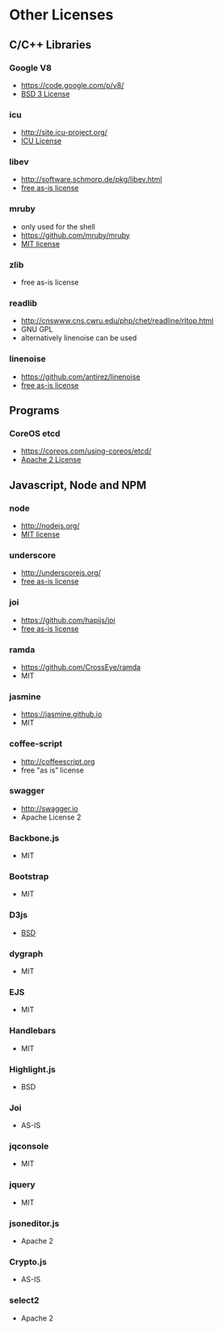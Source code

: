 # Other Licenses

## C/C++ Libraries

### Google V8

* https://code.google.com/p/v8/
* [BSD 3 License](http://opensource.org/licenses/BSD-3-Clause)

### icu

* http://site.icu-project.org/
* [ICU License](http://source.icu-project.org/repos/icu/icu/trunk/license.html)

### libev

* http://software.schmorp.de/pkg/libev.html
* [free as-is license](http://cvs.schmorp.de/libev/LICENSE?revision=1.11&view=markup)

### mruby

* only used for the shell
* https://github.com/mruby/mruby
* [MIT license](https://github.com/mruby/mruby/blob/master/LEGAL)

### zlib

* free as-is license

### readlib

* http://cnswww.cns.cwru.edu/php/chet/readline/rltop.html
* GNU GPL
* alternatively linenoise can be used

### linenoise

* https://github.com/antirez/linenoise
* [free as-is license](https://github.com/antirez/linenoise/blob/master/LICENSE)

## Programs

### CoreOS etcd

* https://coreos.com/using-coreos/etcd/
* [Apache 2 License](https://github.com/coreos/etcd/blob/master/LICENSE)

## Javascript, Node and NPM

### node

* http://nodejs.org/
* [MIT license](https://raw.githubusercontent.com/joyent/node/v0.10.33/LICENSE)

### underscore

* http://underscorejs.org/
* [free as-is license](https://github.com/jashkenas/underscore/blob/master/LICENSE)

### joi

* https://github.com/hapijs/joi
* [free as-is license](https://github.com/hapijs/joi/blob/master/LICENSE)

### ramda

* https://github.com/CrossEye/ramda
* MIT

### jasmine

* https://jasmine.github.io
* MIT

### coffee-script

* http://coffeescript.org
* free "as is” license

### swagger

* http://swagger.io
* Apache License 2

### Backbone.js 

- MIT

### Bootstrap 

- MIT

### D3js 

- [BSD](http://opensource.org/licenses/BSD-3-Clause)

### dygraph

- MIT

### EJS

- MIT

### Handlebars 

- MIT

### Highlight.js

- BSD

### Joi

- AS-IS

### jqconsole

- MIT

### jquery

- MIT

### jsoneditor.js

- Apache 2

### Crypto.js

- AS-IS

### select2

- Apache 2
